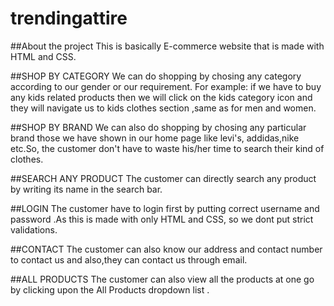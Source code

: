 # trendingattire

##About the project
This is basically E-commerce website that is made with HTML and CSS.

##SHOP BY CATEGORY
We can do shopping by chosing any category according to our gender or our requirement. For example: if we have to buy any kids related products then we will click on the kids category icon and they will navigate us to kids clothes section ,same as for men and women.

##SHOP BY BRAND
We can also do shopping by chosing any particular brand those we have shown in our home page like levi's, addidas,nike etc.So, the customer don't have to waste his/her time to search their kind of clothes.

##SEARCH ANY PRODUCT
The customer can directly search any product by writing its name in the search bar.

##LOGIN
The customer have to login first by putting correct username and password .As this is made with only HTML and CSS, so we dont put strict validations.

##CONTACT
The customer can also know our address and contact number to contact us and also,they can contact us through email.

##ALL PRODUCTS
The customer can also view all the products at one go by clicking upon the All Products dropdown list .

